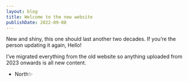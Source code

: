 ```yaml
---
layout: blog
title: Welcome to the new website
publishDate: 2022-09-08
---
```

New and shiny, this one should last another two decades. If you’re the person updating it again, Hello!

I’ve migrated everything from the old website so anything uploaded from 2023 onwards is all new content.
-  North✨
